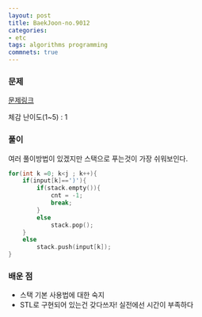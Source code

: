 ```yaml
---
layout: post
title: BaekJoon-no.9012
categories:
- etc
tags: algorithms programming
commnets: true
---
```


### 문제

[문제링크](https://www.acmicpc.net/problem/9012)

체감 난이도(1~5) : 1

### 풀이

여러 풀이방법이 있겠지만 스택으로 푸는것이 가장 쉬워보인다.


```c
for(int k =0; k<j ; k++){
	if(input[k]==')'){
		if(stack.empty()){
			cnt = -1; 
			break;
		}
		else
			stack.pop();
	}
	else
		stack.push(input[k]);
}
```

### 배운 점

- 스택 기본 사용법에 대한 숙지
- STL로 구현되어 있는건 갖다쓰자! 실전에선 시간이 부족하다
